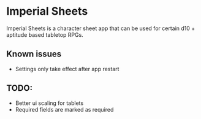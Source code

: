 # Imperial Sheets
Imperial Sheets is a character sheet app that can be used for certain d10 + aptitude based tabletop RPGs.
## Known issues
* Settings only take effect after app restart
## TODO:
* Better ui scaling for tablets
* Required fields are marked as required

